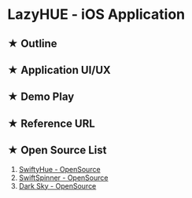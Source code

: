 # LazyHUE - iOS Application

## ★ Outline

## ★ Application UI/UX

## ★ Demo Play

## ★ Reference URL
 
## ★ Open Source List 
1. [SwiftyHue - OpenSource](https://github.com/Spriter/SwiftyHue)
2. [SwiftSpinner - OpenSource](https://github.com/icanzilb/SwiftSpinner)
3. [Dark Sky - OpenSource](https://darksky.net/dev)
